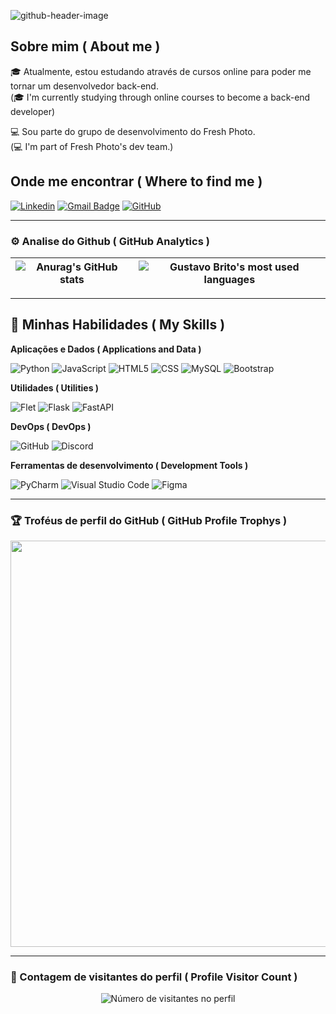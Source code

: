 ![github-header-image](https://github.com/user-attachments/assets/e9910e11-b3dd-4c48-a87b-52b4ba49b0b9)

## Sobre mim ( About me )
🎓 Atualmente, estou estudando através de cursos online para poder me tornar um desenvolvedor back-end.<br> (🎓 I'm currently studying through online courses to become a back-end developer)

💻 Sou parte do grupo de desenvolvimento do Fresh Photo.<br> (💻 I'm part of Fresh Photo's dev team.)

## Onde me encontrar ( Where to find me )
[![Linkedin](https://img.shields.io/badge/-Gustavo_Brito-blue?style=flat-square&logo=Linkedin&logoColor=white&link=https://www.linkedin.com/in/gustavo-brito/)](https://www.linkedin.com/in/gustavo-brito/)
[![Gmail Badge](https://img.shields.io/badge/-gustavobrito.bc@gmail.com-006bed?style=flat-square&logo=Gmail&logoColor=white&link=mailto:Gustavobrito.bc@gmail.com)](mailto:gustavobrito.bc@gmail.com)
[![GitHub](https://img.shields.io/github/followers/Gustavo-Brito-Bechelli?label=follow&style=social)](https://github.com/Gustavo-Brito-Bechelli)

---
### ⚙️ Analise do Github ( GitHub Analytics )

| ![Anurag's GitHub stats](https://github-readme-stats.vercel.app/api?username=Gustavo-Brito-Bechelli&show_icons=true&theme=tokyonight) | ![Gustavo Brito's most used languages](https://github-readme-stats.vercel.app/api/top-langs/?username=Gustavo-Brito-Bechelli&layout=donut&theme=tokyonight&hide_border=true) |
| --- | --- |

---
## 🚀 Minhas Habilidades ( My Skills )

**Aplicações e Dados ( Applications and Data )**

![Python](https://img.shields.io/badge/-Python-333333?style=flat&logo=python)
![JavaScript](https://img.shields.io/badge/-JavaScript-333333?style=flat&logo=javascript)
![HTML5](https://img.shields.io/badge/-HTML5-333333?style=flat&logo=HTML5)
![CSS](https://img.shields.io/badge/-CSS-333333?style=flat&logo=CSS3&logoColor=1572B6)
![MySQL](https://img.shields.io/badge/-MySQL-333333?style=flat&logo=mysql)
![Bootstrap](https://img.shields.io/badge/-Bootstrap-333333?style=flat&logo=bootstrap)

**Utilidades ( Utilities )**

![Flet](https://img.shields.io/badge/-Flet-333333?style=flat&logo=flet)
![Flask](https://img.shields.io/badge/-Flask-333333?style=flat&logo=flask)
![FastAPI](https://img.shields.io/badge/-FastAPI-333333?style=flat&logo=fastapi)

**DevOps ( DevOps )**

![GitHub](https://img.shields.io/badge/-GitHub-333333?style=flat&logo=github)
![Discord](https://img.shields.io/badge/-Discord-333333?style=flat&logo=discord)

**Ferramentas de desenvolvimento ( Development Tools )**

![PyCharm](https://img.shields.io/badge/-PyCharm%20Studio%20Code-333333?style=flat&logo=pycharm&logoColor=007ACC)
![Visual Studio Code](https://img.shields.io/badge/-Visual%20Studio%20Code-333333?style=flat&logo=visual-studio-code&logoColor=007ACC)
![Figma](https://img.shields.io/badge/-Figma-333333?style=flat&logo=figma&logoColor=007ACC)

---
### 🏆 Troféus de perfil do GitHub ( GitHub Profile Trophys )

<p align="center">
  <a
    href="https://github.com/Gustavo-Brito-Bechelli/github-profile-trophy"
    title="repositório de troféus"
  >
    <img
      width="650"
      src="https://github-profile-trophy.vercel.app/?username=Gustavo-Brito-Bechelli&column=8&theme=tokyonight&no-frame=true&no-bg=true"
    />
  </a>
</p>

---

### 📍 Contagem de visitantes do perfil ( Profile Visitor Count )
<p align="center">
  <img
    src="https://profile-counter.glitch.me/Gustavo-Brito-Bechelli/count.svg"
    alt="Número de visitantes no perfil"
  />
</p>
